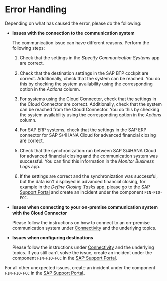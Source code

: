 <!-- loioe5eb3d828cca43fcae562532a43c7bbd -->

# Error Handling

Depending on what has caused the error, please do the following:

-   **Issues with the connection to the communication system**

    The communication issue can have different reasons. Perform the following steps:

    1.  Check that the settings in the *Specify Communication Systems* app are correct.

    2.  Check that the destination settings in the SAP BTP cockpit are correct. Additionally, check that the system can be reached. You do this by checking the system availability using the corresponding option in the *Actions* column.

    3.  For systems using the Cloud Connector, check that the settings in the Cloud Connector are correct. Additionally, check that the system can be reached from the Cloud Connector. You do this by checking the system availability using the corresponding option in the *Actions* column.

    4.  For SAP ERP systems, check that the settings in the SAP ERP connector for SAP S/4HANA Cloud for advanced financial closing are correct.

    5.  Check that the synchronization run between SAP S/4HANA Cloud for advanced financial closing and the communication system was successful. You can find this information in the *Monitor Business Logs* app.

    6.  If the settings are correct and the synchronization was successful, but the data isn't displayed in advanced financial closing, for example in the *Define Closing Tasks* app, please go to the [SAP Support Portal](https://support.sap.com) and create an incident under the component `FIN-FIO-FCC`.

-   **Issues when connecting to your on-premise communication system with the Cloud Connector**

    Please follow the instructions on how to connect to an on-premise communication system under [Connectivity](Connectivity/Connectivity_200deae.md) and the underlying topics.

-   **Issues when configuring destinations**

    Please follow the instructions under [Connectivity](Connectivity/Connectivity_200deae.md) and the underlying topics. If you still can't solve the issue, create an incident under the component `FIN-FIO-FCC` in the [SAP Support Portal](https://support.sap.com).


For all other unexpected issues, create an incident under the component `FIN-FIO-FCC` in the [SAP Support Portal](https://support.sap.com).

